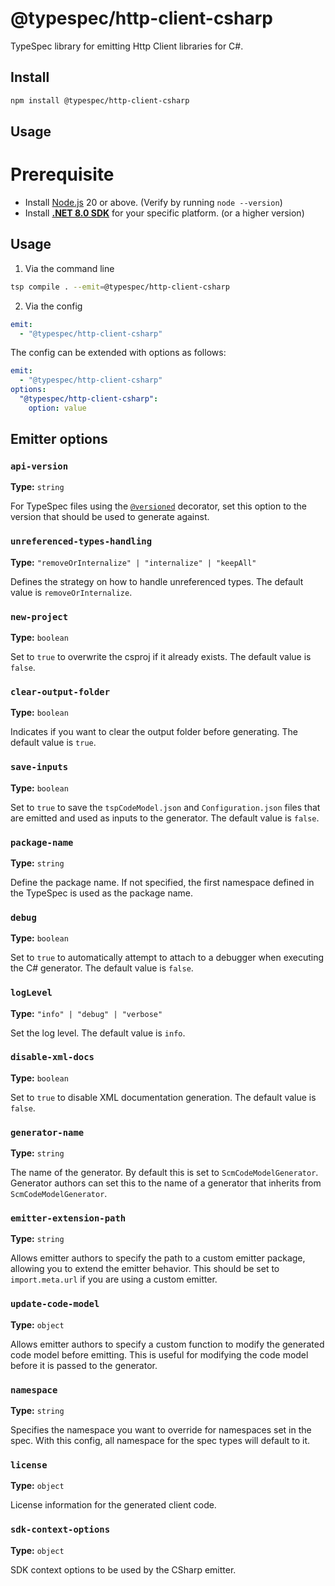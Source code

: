 # @typespec/http-client-csharp

TypeSpec library for emitting Http Client libraries for C#.

## Install

```bash
npm install @typespec/http-client-csharp
```

## Usage

# Prerequisite

- Install [Node.js](https://nodejs.org/download/) 20 or above. (Verify by running `node --version`)
- Install [**.NET 8.0 SDK**](https://dotnet.microsoft.com/download/dotnet/8.0) for your specific platform. (or a higher version)

## Usage

1. Via the command line

```bash
tsp compile . --emit=@typespec/http-client-csharp
```

2. Via the config

```yaml
emit:
  - "@typespec/http-client-csharp"
```

The config can be extended with options as follows:

```yaml
emit:
  - "@typespec/http-client-csharp"
options:
  "@typespec/http-client-csharp":
    option: value
```

## Emitter options

### `api-version`

**Type:** `string`

For TypeSpec files using the [`@versioned`](https://typespec.io/docs/libraries/versioning/reference/decorators/#@TypeSpec.Versioning.versioned) decorator, set this option to the version that should be used to generate against.

### `unreferenced-types-handling`

**Type:** `"removeOrInternalize" | "internalize" | "keepAll"`

Defines the strategy on how to handle unreferenced types. The default value is `removeOrInternalize`.

### `new-project`

**Type:** `boolean`

Set to `true` to overwrite the csproj if it already exists. The default value is `false`.

### `clear-output-folder`

**Type:** `boolean`

Indicates if you want to clear the output folder before generating. The default value is `true`.

### `save-inputs`

**Type:** `boolean`

Set to `true` to save the `tspCodeModel.json` and `Configuration.json` files that are emitted and used as inputs to the generator. The default value is `false`.

### `package-name`

**Type:** `string`

Define the package name. If not specified, the first namespace defined in the TypeSpec is used as the package name.

### `debug`

**Type:** `boolean`

Set to `true` to automatically attempt to attach to a debugger when executing the C# generator. The default value is `false`.

### `logLevel`

**Type:** `"info" | "debug" | "verbose"`

Set the log level. The default value is `info`.

### `disable-xml-docs`

**Type:** `boolean`

Set to `true` to disable XML documentation generation. The default value is `false`.

### `generator-name`

**Type:** `string`

The name of the generator. By default this is set to `ScmCodeModelGenerator`. Generator authors can set this to the name of a generator that inherits from `ScmCodeModelGenerator`.

### `emitter-extension-path`

**Type:** `string`

Allows emitter authors to specify the path to a custom emitter package, allowing you to extend the emitter behavior. This should be set to `import.meta.url` if you are using a custom emitter.

### `update-code-model`

**Type:** `object`

Allows emitter authors to specify a custom function to modify the generated code model before emitting. This is useful for modifying the code model before it is passed to the generator.

### `namespace`

**Type:** `string`

Specifies the namespace you want to override for namespaces set in the spec. With this config, all namespace for the spec types will default to it.

### `license`

**Type:** `object`

License information for the generated client code.

### `sdk-context-options`

**Type:** `object`

SDK context options to be used by the CSharp emitter.
